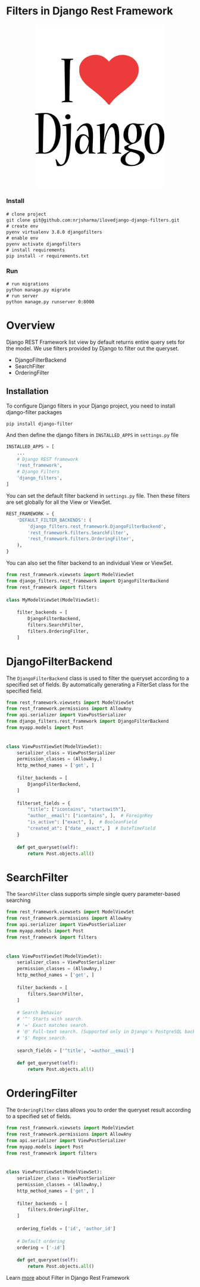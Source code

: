 # Filters in Django Rest Framework

<p align="center">
    <picture>
      <source media="(prefers-color-scheme: dark)" srcset="ilovedjango.png">
      <source media="(prefers-color-scheme: light)" srcset="ilovedjango.png">
      <img alt="Filters in Django Rest Framework" width="350px" title="Filters in Django Rest Framework" src="ilovedjango.png">
    </picture>
</p>


### Install

```shell
# clone project
git clone git@github.com:nrjsharma/ilovedjango-django-filters.git
# create env
pyenv virtualenv 3.8.0 djangofilters
# enable env
pyenv activate djangofilters
# install requirements
pip install -r requirements.txt
```

### Run

```shell
# run migrations
python manage.py migrate
# run server
python manage.py runserver 0:8000
```
# Overview

Django REST Framework list view by default returns entire query sets for the model. We use filters provided by Django to filter out the queryset.

- DjangoFilterBackend
- SearchFilter
- OrderingFilter

## Installation
To configure Django filters in your Django project, you need to install django-filter packages
```shell
pip install django-filter
```
And then define the django filters in ``INSTALLED_APPS`` in ``settings.py`` file

```python
INSTALLED_APPS = [
    ...
    # Django REST framework
    'rest_framework',
    # Django Filters
    'django_filters',
]
```
You can set the default filter backend in ``settings.py`` file. Then these filters are set globally for all the View or ViewSet.
```python
REST_FRAMEWORK = {
    'DEFAULT_FILTER_BACKENDS': (
        'django_filters.rest_framework.DjangoFilterBackend',
        'rest_framework.filters.SearchFilter',
        'rest_framework.filters.OrderingFilter',
    ),
}
```
You can also set the filter backend to an individual View or ViewSet.
```python
from rest_framework.viewsets import ModelViewSet
from django_filters.rest_framework import DjangoFilterBackend
from rest_framework import filters

class MyModelViewSet(ModelViewSet):

    filter_backends = [
        DjangoFilterBackend,
        filters.SearchFilter,
        filters.OrderingFilter,
    ]
```
# DjangoFilterBackend
The `DjangoFilterBackend` class is used to filter the queryset according to a specified set of fields. By automatically generating a FilterSet class for the specified field.
```python
from rest_framework.viewsets import ModelViewSet
from rest_framework.permissions import AllowAny
from api.serializer import ViewPostSerializer
from django_filters.rest_framework import DjangoFilterBackend
from myapp.models import Post


class ViewPostViewSet(ModelViewSet):
    serializer_class = ViewPostSerializer
    permission_classes = (AllowAny,)
    http_method_names = ['get', ]

    filter_backends = [
        DjangoFilterBackend,
    ]

    filterset_fields = {
        "title": ["icontains", "startswith"],
        "author__email": ["icontains", ],  # ForeignKey
        "is_active": ["exact", ],  # BooleanField
        "created_at": ["date__exact", ]  # DateTimeField
    }

    def get_queryset(self):
        return Post.objects.all()
```

# SearchFilter

The `SearchFilter` class supports simple single query parameter-based searching

```python
from rest_framework.viewsets import ModelViewSet
from rest_framework.permissions import AllowAny
from api.serializer import ViewPostSerializer
from myapp.models import Post
from rest_framework import filters


class ViewPostViewSet(ModelViewSet):
    serializer_class = ViewPostSerializer
    permission_classes = (AllowAny,)
    http_method_names = ['get', ]

    filter_backends = [
        filters.SearchFilter,
    ]

    # Search Behavior
    # '^' Starts with search.
    # '=' Exact matches search.
    # '@' Full-text search. (Supported only in Django's PostgreSQL backend.)
    # '$' Regex search.

    search_fields = ['^title', '=author__email']

    def get_queryset(self):
        return Post.objects.all()
```
# OrderingFilter
The `OrderingFilter` class allows you to order the queryset result according to a specified set of fields.
```python
from rest_framework.viewsets import ModelViewSet
from rest_framework.permissions import AllowAny
from api.serializer import ViewPostSerializer
from myapp.models import Post
from rest_framework import filters


class ViewPostViewSet(ModelViewSet):
    serializer_class = ViewPostSerializer
    permission_classes = (AllowAny,)
    http_method_names = ['get', ]

    filter_backends = [
        filters.OrderingFilter,
    ]

    ordering_fields = ['id', 'author_id']

    # Default ordering
    ordering = ['-id']

    def get_queryset(self):
        return Post.objects.all()
```
Learn [more](https://ilovedjango.com/django/rest-api-framework/filters-in-django-rest-framework/) about Filter in Django Rest Framework
